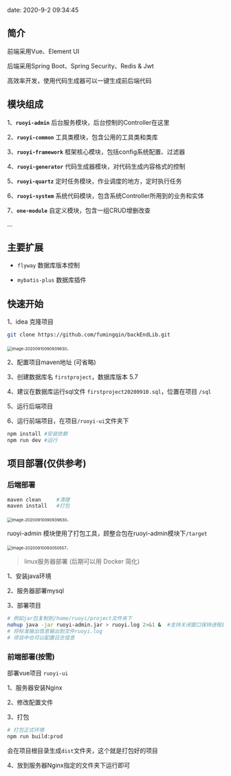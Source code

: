 date: 2020-9-2 09:34:45

## 简介

前端采用Vue、Element UI

后端采用Spring Boot、Spring Security、Redis & Jwt

高效率开发，使用代码生成器可以一键生成前后端代码

## 模块组成

1、**`ruoyi-admin`** 后台服务模块，后台控制的Controller在这里

2、**`ruoyi-common`** 工具类模块，包含公用的工具类和类库

3、**`ruoyi-framework`** 框架核心模块，包括config系统配置、过滤器

4、**`ruoyi-generator`** 代码生成器模块，对代码生成内容格式的控制

5、**`ruoyi-quartz`** 定时任务模块，作业调度的地方，定时执行任务

6、**`ruoyi-system`** 系统代码模块，包含系统Controller所用到的业务和实体

7、**`one-module`**  自定义模块，包含一组CRUD增删改查

...

## 主要扩展

* `flyway` 数据库版本控制

* `mybatis-plus` 数据库插件

## 快速开始

1、idea 克隆项目

```bash
git clone https://github.com/fumingqin/backEndLib.git
```

<img src="https://gystudies.gitee.io/gystudies/2020/09/10/20200910_%E5%9B%BE%E7%89%87%E5%BA%93/image-20200910090911036.png" alt="image-20200910090939630" style="zoom: 67%;" />.

2、配置项目maven地址 (可省略)

3、创建数据库名 `firstproject`，数据库版本 5.7

4、建议在数据库运行sql文件 `firstproject20200910.sql`，位置在项目 `/sql` 

5、运行后端项目

6、运行前端项目，在项目`/ruoyi-ui`文件夹下

```bash
npm install #安装依赖
npm run dev	#运行
```

## 项目部署(仅供参考)

### 后端部署

```bash
maven clean		#清理
maven install	#打包
```

<img src="https://gystudies.gitee.io/gystudies/2020/09/10/20200910_%E5%9B%BE%E7%89%87%E5%BA%93/image-20200910092259974.png" alt="image-20200910090939630" style="zoom: 67%;" />.

ruoyi-admin 模块使用了打包工具，顾整合包在ruoyi-admin模块下`/target`

<img src="https://gystudies.gitee.io/gystudies/2020/09/10/20200910_%E5%9B%BE%E7%89%87%E5%BA%93/image-20200910093050557.png" alt="image-20200910093050557" style="zoom:67%;" />.

> linux服务器部署 (后期可以用 Docker 简化)

1、安装java环境

2、服务器部署mysql

3、部署项目

```bash
# 例如jar包复制到/home/ruoyi/project文件夹下
nohup java -jar ruoyi-admin.jar > ruoyi.log 2>&1 & 	#支持关闭窗口保持进程的运行
# 将标准输出信息输出到文件ruoyi.log
# 项目中也可以配置日志信息
```

### 前端部署(按需)

部署vue项目 `ruoyi-ui` 

1、服务器安装Nginx

2、修改配置文件

3、打包

```bash
# 打包正式环境
npm run build:prod
```

会在项目根目录生成`dist`文件夹，这个就是打包好的项目

4、放到服务器Nginx指定的文件夹下运行即可


